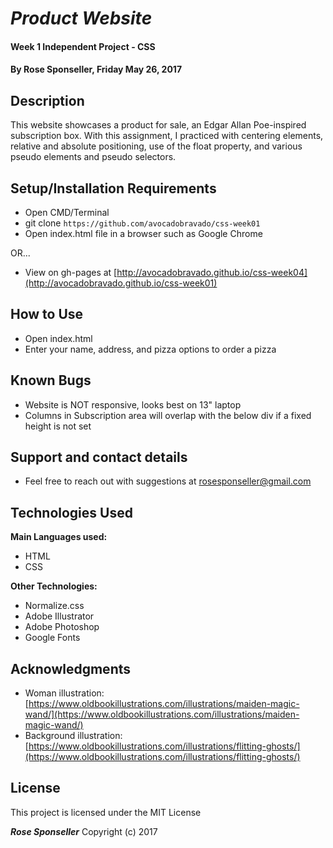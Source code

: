 # _Product Website_

#### Week 1 Independent Project - CSS

#### By **Rose Sponseller, Friday May 26, 2017**

## Description

This website showcases a product for sale, an Edgar Allan Poe-inspired subscription box. With this assignment, I practiced with centering elements, relative and absolute positioning, use of the float property, and various pseudo elements and pseudo selectors.

## Setup/Installation Requirements

* Open CMD/Terminal
* git clone `https://github.com/avocadobravado/css-week01`
* Open index.html file in a browser such as Google Chrome

OR...

* View on gh-pages at [http://avocadobravado.github.io/css-week04](http://avocadobravado.github.io/css-week01)

## How to Use

* Open index.html
* Enter your name, address, and pizza options to order a pizza

## Known Bugs

* Website is NOT responsive, looks best on 13" laptop
* Columns in Subscription area will overlap with the below div if a fixed height is not set

## Support and contact details

* Feel free to reach out with suggestions at rosesponseller@gmail.com

## Technologies Used

**Main Languages used:**

* HTML
* CSS

**Other Technologies:**

* Normalize.css
* Adobe Illustrator
* Adobe Photoshop
* Google Fonts

## Acknowledgments

* Woman illustration: [https://www.oldbookillustrations.com/illustrations/maiden-magic-wand/](https://www.oldbookillustrations.com/illustrations/maiden-magic-wand/)
* Background illustration: [https://www.oldbookillustrations.com/illustrations/flitting-ghosts/](https://www.oldbookillustrations.com/illustrations/flitting-ghosts/)

## License

This project is licensed under the MIT License

**_Rose Sponseller_** Copyright (c) 2017
